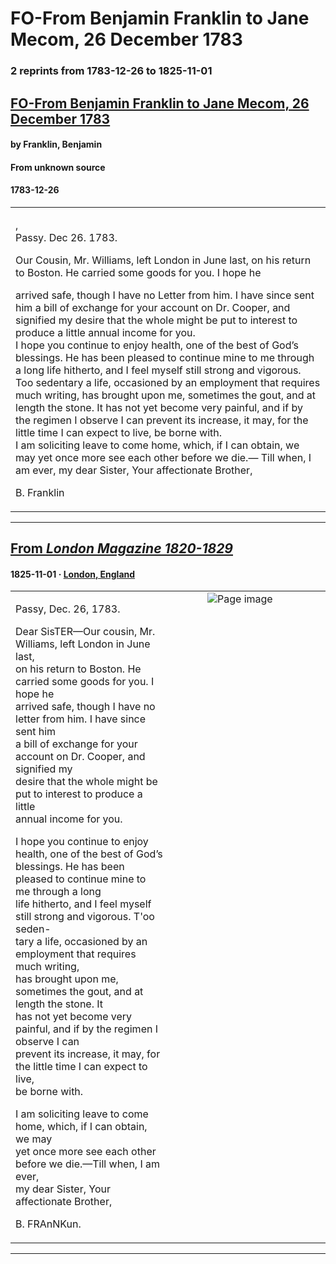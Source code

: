 
# FO-From Benjamin Franklin to Jane Mecom, 26 December 1783

### 2 reprints from 1783-12-26 to 1825-11-01

## [FO-From Benjamin Franklin to Jane Mecom, 26 December 1783](https://founders.archives.gov/documents/Franklin/01-41-02-0236)

#### by Franklin, Benjamin

#### From unknown source

#### 1783-12-26

<table style="width: 100%;"><tr><td style="width: 50%">

,  
Passy. Dec 26. 1783.  
  
Our Cousin, Mr. Williams, left London in June last, on his return to Boston. He carried some goods for you. I hope he  
  
arrived safe, though I have no Letter from him. I have since sent him a bill of exchange for your account on Dr. Cooper, and signified my desire that the whole might be put to interest to produce a little annual income for you.  
I hope you continue to enjoy health, one of the best of God’s blessings. He has been pleased to continue mine to me through a long life hitherto, and I feel myself still strong and vigorous. Too sedentary a life, occasioned by an employment that requires much writing, has brought upon me, sometimes the gout, and at length the stone. It has not yet become very painful, and if by the regimen I observe I can prevent its increase, it may, for the little time I can expect to live, be borne with.  
I am soliciting leave to come home, which, if I can obtain, we may yet once more see each other before we die.— Till when, I am ever, my dear Sister, Your affectionate Brother,  
  
B. Franklin
</td></tr></table>

---

## [From _London Magazine 1820-1829_](https://archive.org/details/sim_london-magazine_1825-11-01_3_11/page/n138/mode/1up?view=theater)

#### 1825-11-01 &middot; [London, England](http://dbpedia.org/resource/London)

<table style="width: 100%;"><tr><td style="width: 50%">

  
  
Passy, Dec. 26, 1783.  
  
Dear SisTER—Our cousin, Mr. Williams, left London in June last,  
on his return to Boston. He carried some goods for you. I hope he  
arrived safe, though I have no letter from him. I have since sent him  
a bill of exchange for your account on Dr. Cooper, and signified my  
desire that the whole might be put to interest to produce a little  
annual income for you.  
  
I hope you continue to enjoy health, one of the best of God’s  
blessings. He has been pleased to continue mine to me through a long  
life hitherto, and I feel myself still strong and vigorous. T&#x27;oo seden-  
tary a life, occasioned by an employment that requires much writing,  
has brought upon me, sometimes the gout, and at length the stone. It  
has not yet become very painful, and if by the regimen I observe I can  
prevent its increase, it may, for the little time I can expect to live,  
be borne with.  
  
I am soliciting leave to come home, which, if I can obtain, we may  
yet once more see each other before we die.—Till when, I am ever,  
my dear Sister, Your affectionate Brother,  
  
B. FRAnNKun.
</td><td style="width: 50%; max-height: 75%; margin: auto; display: block;">
<img alt="Page image" src="https://iiif.archive.org/iiif/sim_london-magazine_1825-11-01_3_11&#0036;138/pct:12.450852,10.612481,71.952818,31.798921/600,/0/default.jpg"/>
</td>
</tr></table>

---

